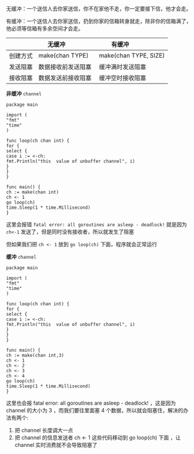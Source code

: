 无缓冲：一个送信人去你家送信，你不在家他不走，你一定要接下信，他才会走。 

有缓冲：一个送信人去你家送信，扔到你家的信箱转身就走，除非你的信箱满了，他必须等信箱有多余空间才会走。

|          | 无缓冲             | 有缓冲                |
| -------- | ------------------ | --------------------- |
| 创建方式 | make(chan TYPE)    | make(chan TYPE, SIZE) |
| 发送阻塞 | 数据接收前发送阻塞 | 缓冲满时发送阻塞      |
| 接收阻塞 | 数据发送前接收阻塞 | 缓冲空时接收阻塞      |

**非缓冲** `channel`

```
package main

import (
"fmt"
"time"
)

func loop(ch chan int) {
for {
select {
case i := <-ch:
fmt.Println("this  value of unbuffer channel", i)
}
}
}

func main() {
ch := make(chan int)
ch <- 1
go loop(ch)
time.Sleep(1 * time.Millisecond)
}
```

这里会报错 `fatal error: all goroutines are asleep - deadlock!` 就是因为 `ch<-1` 发送了，但是同时没有接收者，所以就发生了阻塞

但如果我们把 `ch <- 1` 放到 `go loop(ch)` 下面，程序就会正常运行

**缓冲** `channel`

```
package main

import (
"fmt"
"time"
)

func loop(ch chan int) {
for {
select {
case i := <-ch:
fmt.Println("this  value of unbuffer channel", i)
}
}
}

func main() {
ch := make(chan int,3)
ch <- 1
ch <- 2
ch <- 3
ch <- 4
go loop(ch)
time.Sleep(1 * time.Millisecond)
}
```

这里也会报 fatal error: all goroutines are asleep - deadlock! ，这是因为 channel 的大小为 3 ，而我们要往里面塞 4 个数据，所以就会阻塞住，解决的办法有两个:

1. 把 channel 长度调大一点
2. 把 channel 的信息发送者 ch <- 1 这些代码移动到 go loop(ch) 下面 ，让 channel 实时消费就不会导致阻塞了